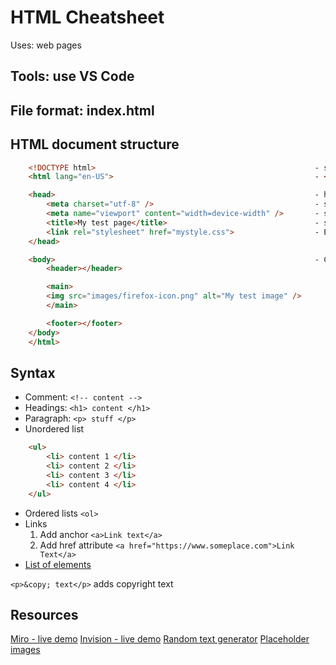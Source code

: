 # HTML Cheatsheet

Uses: web pages

## Tools: use VS Code

## File format: index.html

## HTML document structure

```html
    <!DOCTYPE html>                                                 - start with this to identify it has HTML document
    <html lang="en-US">                                             - <html> wraps the entire content.  AKA root element

    <head>                                                          - header info that isn't shown
        <meta charset="utf-8" />                                    - sets character set
        <meta name="viewport" content="width=device-width" />       - sets render width
        <title>My test page</title>                                 - sets title of page (what appears in browser)
        <link rel="stylesheet" href="mystyle.css">                  - External CSS reference
    </head>

    <body>                                                          - Content
        <header></header>

        <main>
        <img src="images/firefox-icon.png" alt="My test image" />
        </main>

        <footer></footer>
    </body>
    </html>
```

## Syntax

- Comment: `<!-- content -->`
- Headings: `<h1> content </h1>`
- Paragraph: `<p> stuff </p>`
- Unordered list

```html
    <ul>
        <li> content 1 </li>
        <li> content 2 </li>
        <li> content 3 </li>
        <li> content 4 </li>
    </ul>
```

- Ordered lists `<ol>`
- Links
    1. Add anchor         `<a>Link text</a>`
    2. Add href attribute `<a href="https://www.someplace.com">Link Text</a>`
- [List of elements](https://developer.mozilla.org/en-US/docs/Web/HTML/Element)

`<p>&copy; text</p>` adds copyright text

## Resources

[Miro - live demo](https://miro.com)
[Invision - live demo](http://invision.com)
[Random text generator](https://loremipsum.io/generator)
[Placeholder images](https://betterplaceholder.com)
